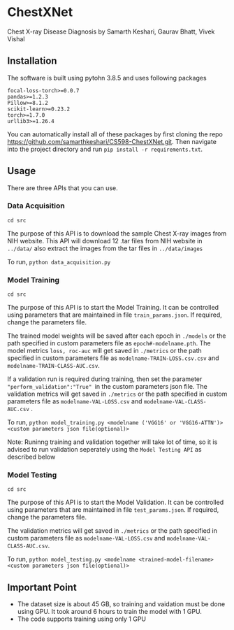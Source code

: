 # ChestXNet

Chest X-ray Disease Diagnosis by Samarth Keshari, Gaurav Bhatt, Vivek Vishal

## Installation

The software is built using pytohn 3.8.5 and uses following packages

```
focal-loss-torch>=0.0.7
pandas>=1.2.3
Pillow>=8.1.2
scikit-learn>=0.23.2
torch>=1.7.0
urllib3>=1.26.4
```
You can automatically install all of these packages by first cloning the repo https://github.com/samarthkeshari/CS598-ChestXNet.git. Then navigate into the project directory and run `pip install -r requirements.txt`.


## Usage

There are three APIs that you can use.

### Data Acquisition

`cd src`

The purpose of this API is to download the sample Chest X-ray images from NIH website. This API will download 12 .tar files from NIH website in `../data/` also extract the images from the tar files in `../data/images` 

To run, `python data_acquisition.py`

### Model Training

`cd src`

The purpose of this API is to start the Model Training. It can be controlled using parameters that are maintained in file `train_params.json`. If required, change the parameters file.

The trained model weights will be saved after each epoch in `./models` or the path specified in custom parameters file as `epoch#-modelname.pth`. The model metrics `loss, roc-auc` will get saved in `./metrics` or the path specified in custom parameters file as `modelname-TRAIN-LOSS.csv.csv` and `modelname-TRAIN-CLASS-AUC.csv`.

If a validation run is required during training, then set the parameter `"perform_validation":"True" `in the custom parameters json file. The validation metrics will get saved in `./metrics` or the path specified in custom parameters file as `modelname-VAL-LOSS.csv` and `modelname-VAL-CLASS-AUC.csv` .

To run, `python model_training.py <modelname ('VGG16' or 'VGG16-ATTN')> <custom parameters json file(optional)>`


Note: Runinng training and validation together will take lot of time, so it is advised to run validation seperately using the `Model Testing API` as described below


### Model Testing

`cd src`

The purpose of this API is to start the Model Validation. It can be controlled using parameters that are maintained in file `test_params.json`. If required, change the parameters file.

The validation metrics will get saved in `./metrics` or the path specified in custom parameters file as `modelname-VAL-LOSS.csv` and `modelname-VAL-CLASS-AUC.csv`.

To run, `python model_testing.py <modelname <trained-model-filename> <custom parameters json file(optional)>`


## Important Point
- The dataset size is about 45 GB, so training and vaidation must be done using GPU. It took around 6 hours to train the model with 1 GPU.
- The code supports training using only 1 GPU
